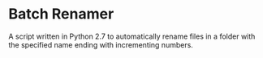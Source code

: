 # Batch Renamer
A script written in Python 2.7 to automatically rename files in a folder with the specified name ending with incrementing numbers.

